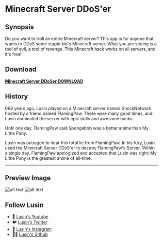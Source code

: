 # Minecraft Server DDoS'er

## Synopsis
Do you want to troll an entire Minecraft server?
This app is for anyone that wants to DDoS some stupid kid's Minecraft server.  What you are seeing is a tool of evil, a tool of revenge.  This Minecraft hack works on all servers, and it's free!

## Download
**[Minecraft Server DDoSer DOWNLOAD](https://github.com/Lusin333/Minecraft-Server-DDoSer/releases/download/2020-08-09/Meinkraft.Server.DDoS.er.exe)**

## History
666 years ago, Lusin played on a Minecraft server named ShockNetwork hosted by a friend named FlamingPaw.  There were many good times, and Lusin dominated the server with epic skills and awesome hacks.

Until one day, FlamingPaw said Spongebob was a better anime than My Little Pony.

Lusin was outraged to hear this total lie from FlamingPaw.  In his fury, Lusin used the Minecraft Server DDoS'er to destroy FlamingPaw's Server.  Within a single day, FlamingPaw apologized and accepted that Lusin was right:  My Little Pony is the greatest anime of all-time.
***
## Preview Image

![alt text](https://raw.githubusercontent.com/Lusin333/Meinkraft-Server-DDoSer/master/Meinkraft%20Server%20DDOS'er%20Icon%20-%20Lusin.png)
![alt text](https://raw.githubusercontent.com/Lusin333/Meinkraft-Server-DDoSer/master/Meinkraft%20Server%20DDoS'er%20Preview%20Pic.png)

## Follow Lusin
* 🎥 [Lusin's Youtube](https://www.Youtube.com/c/Lusin333?sub_confirmation=1)
* 🐦 [Lusin's Twitter](https://Twitter.com/Lusin333)
* 📸 [Lusin's Instagram](https://Instagram.com/LusinCriminal)
* 👩‍💻 [Lusin's Github](https://Github.com/Lusin333)

